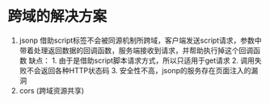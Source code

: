 <!-- 浏览器的同源策略   -->

# 跨域的解决方案
1. jsonp
  借助script标签不会被同源机制所跨域，客户端发送script请求，参数中带着处理返回数据的回调函数，服务端接收到请求，并帮助执行掉这个回调函数
  缺点： 1.  由于是借助script脚本请求方式，所以只适用于get请求
         2. 调用失败不会返回各种HTTP状态码
         3. 安全性不高，jsonp的服务存在页面注入的漏洞
2. cors (跨域资源共享)